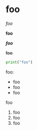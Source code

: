 # foo
*foo*

**foo**

***foo***

~~foo~~

```python
print("foo")
```

foo:
- foo
- foo
- foo


foo
1. foo
2. foo
3. foo